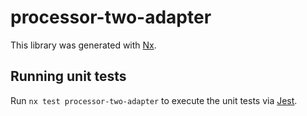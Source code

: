 # processor-two-adapter

This library was generated with [Nx](https://nx.dev).

## Running unit tests

Run `nx test processor-two-adapter` to execute the unit tests via [Jest](https://jestjs.io).
